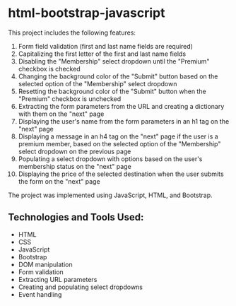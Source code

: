 # html-bootstrap-javascript

  <p>This project includes the following features:</p>
  <ol>
    <li>Form field validation (first and last name fields are required)</li>
    <li>Capitalizing the first letter of the first and last name fields</li>
    <li>Disabling the "Membership" select dropdown until the "Premium" checkbox is checked</li>
    <li>Changing the background color of the "Submit" button based on the selected option of the "Membership" select dropdown</li>
    <li>Resetting the background color of the "Submit" button when the "Premium" checkbox is unchecked</li>
    <li>Extracting the form parameters from the URL and creating a dictionary with them on the "next" page</li>
    <li>Displaying the user's name from the form parameters in an h1 tag on the "next" page</li>
    <li>Displaying a message in an h4 tag on the "next" page if the user is a premium member, based on the selected option of the "Membership" select dropdown on the previous page</li>
    <li>Populating a select dropdown with options based on the user's membership status on the "next" page</li>
    <li>Displaying the price of the selected destination when the user submits the form on the "next" page</li>
  </ol>
  <p>The project was implemented using JavaScript, HTML, and Bootstrap.</p>
  <h2>Technologies and Tools Used:</h2>
  <ul>
    <li>HTML</li>
    <li>CSS</li>
    <li>JavaScript</li>
    <li>Bootstrap</li>
    <li>DOM manipulation</li>
    <li>Form validation</li>
    <li>Extracting URL parameters</li>
    <li>Creating and populating select dropdowns</li>
    <li>Event handling</li>
  </ul>
